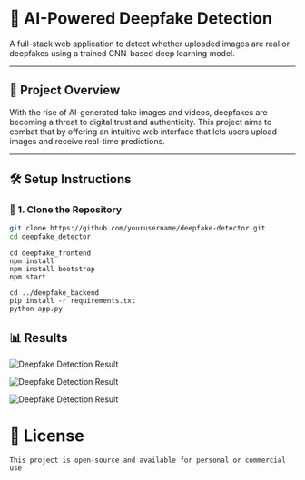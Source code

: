 # 🧠 AI-Powered Deepfake Detection 

A full-stack web application to detect whether uploaded images are real or deepfakes using a trained CNN-based deep learning model.

---

## 🚀 Project Overview

With the rise of AI-generated fake images and videos, deepfakes are becoming a threat to digital trust and authenticity. This project aims to combat that by offering an intuitive web interface that lets users upload images and receive real-time predictions.

---

## 🛠️ Setup Instructions

### 🔹 1. Clone the Repository

```bash
git clone https://github.com/yourusername/deepfake-detector.git
cd deepfake_detector

```
```
cd deepfake_frontend
npm install           
npm install bootstrap
npm start        
```
```
cd ../deepfake_backend
pip install -r requirements.txt
python app.py

```
## 📊 Results

![Deepfake Detection Result](https://i.postimg.cc/FFcHdwyk/Screenshot-679.png)

![Deepfake Detection Result](https://i.postimg.cc/2j4C8hY4/Screenshot-680.png)

![Deepfake Detection Result](https://i.postimg.cc/L8hdfZcQ/Screenshot-685.png)


# 📄 License
```
This project is open-source and available for personal or commercial use
```
